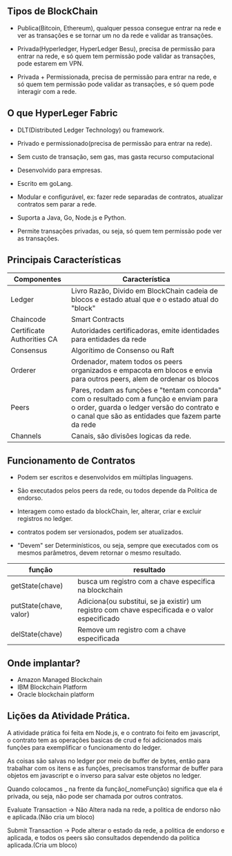 ## Tipos de  BlockChain

- Publica(Bitcoin, Ethereum), qualquer pessoa consegue entrar na rede e ver as transações e se tornar um no da rede e validar as transações.
- Privada(Hyperledger, HyperLedger Besu), precisa de permissão para entrar na rede, e só quem tem permissão pode validar as transações, pode estarem em VPN.

- Privada + Permissionada, precisa de permissão para entrar na rede, e só quem tem permissão pode validar as transações, e só quem pode interagir com a rede.

## O que HyperLeger Fabric

- DLT(Distributed Ledger Technology) ou framework.

- Privado e permissionado(precisa de permissão para entrar na rede).

- Sem custo de transação, sem gas, mas gasta recurso computacional

- Desenvolvido para empresas.

- Escrito em goLang.

- Modular e configurável, ex: fazer rede separadas de contratos, atualizar contratos sem parar a rede.

- Suporta a Java, Go, Node.js e Python.

- Permite transações privadas, ou seja, só quem tem permissão pode ver as transações.

## Principais Características

| Componentes |  Característica |
| ------ | ------ |
| Ledger | Livro Razão, Divido em BlockChain cadeia de blocos e estado atual que e o estado atual do "block" |
| Chaincode | Smart Contracts |
| Certificate Authorities CA | Autoridades certificadoras, emite identidades para entidades da rede |
| Consensus | Algorítimo de Consenso ou Raft |
| Orderer | Ordenador, matem todos os peers organizados e empacota em blocos e envia para outros peers, alem de ordenar os blocos |
| Peers | Pares, rodam as funções e "tentam concorda" com o resultado com a função e enviam para o order, guarda o ledger versão do contrato e o canal que são as entidades que fazem parte da rede | 
| Channels | Canais, são divisões logicas da rede. |

## Funcionamento de Contratos

- Podem ser escritos e desenvolvidos em múltiplas linguagens.

- São executados pelos peers da rede, ou todos depende da Politica de endorso.

- Interagem como estado da blockChain, ler, alterar, criar e excluir registros no ledger.

- contratos podem ser versionados, podem ser atualizados.

- "Devem" ser Determinísticos, ou seja, sempre que executados com os mesmos parâmetros, devem retornar o mesmo resultado.

| função |  resultado |
| ------ | ------ |
| getState(chave) | busca um registro com a chave especifica na blockchain |
|putState(chave, valor)| Adiciona(ou substitui, se ja existir) um registro com chave especificada e o valor especificado|
|delState(chave)| Remove um registro com a chave especificada|

## Onde implantar?

- Amazon Managed Blockchain
- IBM Blockchain Platform
- Oracle blockchain platform


## Lições da Atividade Prática.

A atividade prática foi feita em Node.js, e o contrato foi feito em javascript, o contrato tem as operações basicas de crud e foi adicionados mais funções para exemplificar o funcionamento do ledger.

As coisas são salvas no ledger por meio de buffer de bytes, então para trabalhar com os itens e as funções, precisamos 
transformar de buffer para objetos em javascript e o inverso para salvar este objetos no ledger.

Quando colocamos _ na frente da função(_nomeFunção) significa que ela é privada, ou seja, não pode ser chamada por outros contratos.

Evaluate Transaction -> Não Altera nada na rede, a politica de endorso não e aplicada.(Não cria um bloco)

Submit Transaction -> Pode alterar o estado da rede, a politica de endorso e aplicada, e todos os peers são consultados dependendo da politica aplicada.(Cria um bloco)
